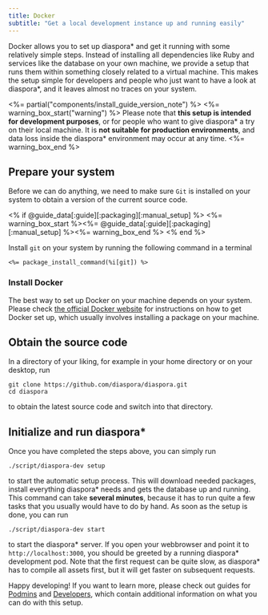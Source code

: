 ```yaml
---
title: Docker
subtitle: "Get a local development instance up and running easily"
---
```


Docker allows you to set up diaspora\* and get it running with some relatively simple steps. Instead of installing all dependencies like Ruby and services like the database on your own machine, we provide a setup that runs them within something closely related to a virtual machine. This makes the setup simple for developers and people who just want to have a look at diaspora\*, and it leaves almost no traces on your system.

<%= partial("components/install_guide_version_note") %>
<%= warning_box_start("warning") %>
Please note that **this setup is intended for development purposes**, or for people who want to give diaspora\* a try on their local machine. It is **not suitable for production environments**, and data loss inside the diaspora\* environment may occur at any time.
<%= warning_box_end %>

## Prepare your system

Before we can do anything, we need to make sure `Git` is installed on your system to obtain a version of the current source code.

<% if @guide_data[:guide][:packaging][:manual_setup] %>
<%= warning_box_start %><%= @guide_data[:guide][:packaging][:manual_setup] %><%= warning_box_end %>
<% end %>

Install `git` on your system by running the following command in a terminal

~~~
<%= package_install_command(%i[git]) %>
~~~

### Install Docker

The best way to set up Docker on your machine depends on your system. Please check [the official Docker website][docker-install] for instructions on how to get Docker set up, which usually involves installing a package on your machine.

## Obtain the source code

In a directory of your liking, for example in your home directory or on your desktop, run


~~~
git clone https://github.com/diaspora/diaspora.git
cd diaspora
~~~

to obtain the latest source code and switch into that directory.

## Initialize and run diaspora\*

Once you have completed the steps above, you can simply run

~~~
./script/diaspora-dev setup
~~~

to start the automatic setup process. This will download needed packages, install everything diaspora\* needs and gets the database up and running. This command can take **several minutes**, because it has to run quite a few tasks that you usually would have to do by hand. As soon as the setup is done, you can run


~~~
./script/diaspora-dev start
~~~

to start the diaspora\* server. If you open your webbrowser and point it to `http://localhost:3000`, you should be greeted by a running diaspora\* development pod. Note that the first request can be quite slow, as diaspora\* has to compile all assets first, but it will get faster on subsequent requests.

Happy developing! If you want to learn more, please check out guides for [Podmins][podmin-guides] and [Developers][developer-guides], which contain additional information on what you can do with this setup.

[developer-guides]: <%= url_to("guides", "developers") %>
[docker-install]: https://docs.docker.com/engine/installation/
[podmin-guides]: <%= url_to("guides", "podmins") %>
